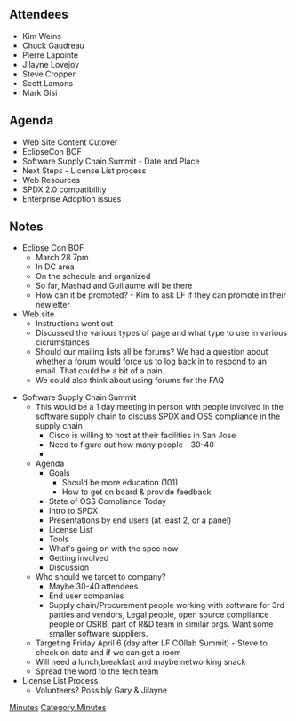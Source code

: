 ## Attendees

  - Kim Weins
  - Chuck Gaudreau
  - Pierre Lapointe
  - Jilayne Lovejoy
  - Steve Cropper
  - Scott Lamons
  - Mark Gisi

## Agenda

  - Web Site Content Cutover
  - EclipseCon BOF
  - Software Supply Chain Summit - Date and Place
  - Next Steps - License List process
  - Web Resources
  - SPDX 2.0 compatibility
  - Enterprise Adoption issues

## Notes

  - Eclipse Con BOF
      - March 28 7pm
      - In DC area
      - On the schedule and organized
      - So far, Mashad and Guillaume will be there
      - How can it be promoted? - Kim to ask LF if they can promote in
        their newletter
  - Web site
      - Instructions went out
      - Discussed the various types of page and what type to use in
        various cicrumstances
      - Should our mailing lists all be forums? We had a question about
        whether a forum would force us to log back in to respond to an
        email. That could be a bit of a pain.
      - We could also think about using forums for the FAQ

<!-- end list -->

  - Software Supply Chain Summit
      - This would be a 1 day meeting in person with people involved in
        the software supply chain to discuss SPDX and OSS compliance in
        the supply chain
          - Cisco is willing to host at their facilities in San Jose
          - Need to figure out how many people - 30-40
          - 
      - Agenda
          - Goals
              - Should be more education (101)
              - How to get on board & provide feedback
          - State of OSS Compliance Today
          - Intro to SPDX
          - Presentations by end users (at least 2, or a panel)
          - License List
          - Tools
          - What's going on with the spec now
          - Getting involved
          - Discussion
      - Who should we target to company?
          - Maybe 30-40 attendees
          - End user companies
          - Supply chain/Procurement people working with software for
            3rd parties and vendors, Legal people, open source
            compliance people or OSRB, part of R\&D team in similar
            orgs. Want some smaller software suppliers.
      - Targeting Friday April 6 (day after LF COllab Summit) - Steve to
        check on date and if we can get a room
      - Will need a lunch,breakfast and maybe networking snack
      - Spread the word to the tech team
  - License List Process
      - Volunteers? Possibly Gary & Jilayne

[Minutes](Category:Business "wikilink")
[Category:Minutes](Category:Minutes "wikilink")
